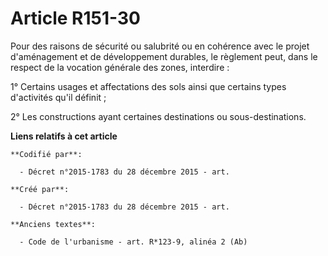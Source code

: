 # Article R151-30

Pour des raisons de sécurité ou salubrité ou en cohérence avec le projet d'aménagement et de développement durables, le
règlement peut, dans le respect de la vocation générale des zones, interdire :

1° Certains usages et affectations des sols ainsi que certains types d'activités qu'il définit ;

2° Les constructions ayant certaines destinations ou sous-destinations.

**Liens relatifs à cet article**

	**Codifié par**:

	  - Décret n°2015-1783 du 28 décembre 2015 - art.

	**Créé par**:

	  - Décret n°2015-1783 du 28 décembre 2015 - art.

	**Anciens textes**:

	  - Code de l'urbanisme - art. R*123-9, alinéa 2 (Ab)
